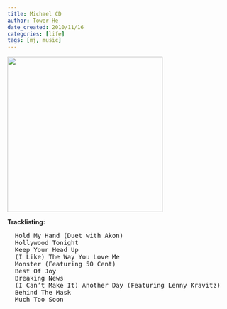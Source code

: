 ```yaml
---
title: Michael CD
author: Tower He
date_created: 2010/11/16
categories: [life]
tags: [mj, music]
---
```


<img alt=""
src="http://images.sonymusicdigital.com/autoimage/display/zoom/media.sonymusicd2c.com/dda/5723736/87fa53bd472a965f2196ba1425baca19.jpg/87fa53bd472a965f2196ba1425baca19"
title="MICHAEL CD" class="alignleft" width="350" height="350" />

<strong>Tracklisting:</strong>

<pre>
  Hold My Hand (Duet with Akon)
  Hollywood Tonight
  Keep Your Head Up
  (I Like) The Way You Love Me
  Monster (Featuring 50 Cent)
  Best Of Joy
  Breaking News
  (I Can’t Make It) Another Day (Featuring Lenny Kravitz)
  Behind The Mask
  Much Too Soon
</pre>
